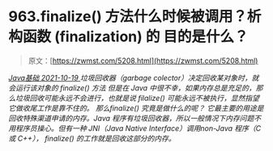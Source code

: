 <!--yml
category: 未分类
date: 0001-01-01 00:00:00
-->

# 963.finalize() 方法什么时候被调用？析构函数 (finalization) 的 目的是什么？

> 原文：[https://zwmst.com/5208.html](https://zwmst.com/5208.html)

   [ *Java基础* ](https://zwmst.com/java%e5%9f%ba%e7%a1%80)*[ <time datetime="2021-10-20T01:39:32+08:00"> 2021-10-19 </time> ](https://zwmst.com/5208.html)  垃圾回收器（garbage colector）决定回收某对象时，就会运行该对象的 finalize() 方法 但是在 Java 中很不幸，如果内存总是充足的，那么垃圾回收可能永远不会进行，也就是说 filalize() 可能永远不被执行，显然指望它做收尾工作是靠不住的。 那么finalize() 究竟是做什么的呢？ 它最主要的用途是回收特殊渠道申请的内存。Java 程序有垃圾回收器，所以一般情况下内存问题不用程序员操心。但有一种 JNI（Java Native Interface）调用non-Java 程序（C 或 C++）， finalize() 的工作就是回收这部分的内存。*